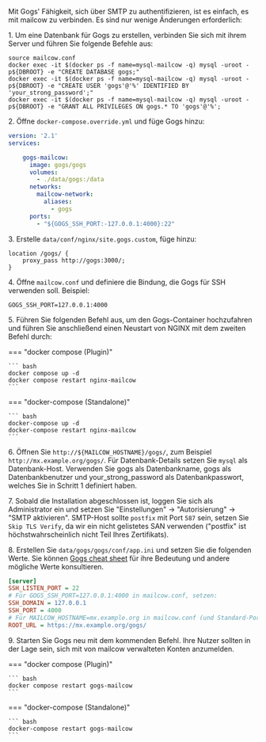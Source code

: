 Mit Gogs' Fähigkeit, sich über SMTP zu authentifizieren, ist es einfach, es mit mailcow zu verbinden. Es sind nur wenige Änderungen erforderlich:

1\. Um eine Datenbank für Gogs zu erstellen, verbinden Sie sich mit ihrem Server und führen Sie folgende Befehle aus:
```
source mailcow.conf
docker exec -it $(docker ps -f name=mysql-mailcow -q) mysql -uroot -p${DBROOT} -e "CREATE DATABASE gogs;"
docker exec -it $(docker ps -f name=mysql-mailcow -q) mysql -uroot -p${DBROOT} -e "CREATE USER 'gogs'@'%' IDENTIFIED BY 'your_strong_password';"
docker exec -it $(docker ps -f name=mysql-mailcow -q) mysql -uroot -p${DBROOT} -e "GRANT ALL PRIVILEGES ON gogs.* TO 'gogs'@'%';
```

2\. Öffne `docker-compose.override.yml` und füge Gogs hinzu:

```yaml
version: '2.1'
services:

    gogs-mailcow:
      image: gogs/gogs
      volumes:
        - ./data/gogs:/data
      networks:
        mailcow-network:
          aliases:
            - gogs
      ports:
        - "${GOGS_SSH_PORT:-127.0.0.1:4000}:22"
```

3\. Erstelle `data/conf/nginx/site.gogs.custom`, füge hinzu:
```
location /gogs/ {
    proxy_pass http://gogs:3000/;
}
```

4\. Öffne `mailcow.conf` und definiere die Bindung, die Gogs für SSH verwenden soll. Beispiel:

```
GOGS_SSH_PORT=127.0.0.1:4000
```

5\. Führen Sie folgenden Befehl aus, um den Gogs-Container hochzufahren und führen Sie anschließend einen Neustart von NGINX mit dem zweiten Befehl durch:

=== "docker compose (Plugin)"

    ``` bash
    docker compose up -d
	docker compose restart nginx-mailcow
    ```

=== "docker-compose (Standalone)"

    ``` bash
    docker-compose up -d
	docker-compose restart nginx-mailcow
    ```

6\. Öffnen Sie `http://${MAILCOW_HOSTNAME}/gogs/`, zum Beispiel `http://mx.example.org/gogs/`. Für Datenbank-Details setzen Sie `mysql` als Datenbank-Host. Verwenden Sie gogs als Datenbankname, gogs als Datenbankbenutzer und your_strong_password als Datenbankpasswort, welches Sie in Schritt 1 definiert haben.

7\. Sobald die Installation abgeschlossen ist, loggen Sie sich als Administrator ein und setzen Sie "Einstellungen" -> "Autorisierung" -> "SMTP aktivieren". SMTP-Host sollte `postfix` mit Port `587` sein, setzen Sie `Skip TLS Verify`, da wir ein nicht gelistetes SAN verwenden ("postfix" ist höchstwahrscheinlich nicht Teil Ihres Zertifikats).

8\. Erstellen Sie `data/gogs/gogs/conf/app.ini` und setzen Sie die folgenden Werte. Sie können [Gogs cheat sheet](https://gogs.io/docs/advanced/configuration_cheat_sheet) für ihre Bedeutung und andere mögliche Werte konsultieren.

```ini
[server]
SSH_LISTEN_PORT = 22
# Für GOGS_SSH_PORT=127.0.0.1:4000 in mailcow.conf, setzen:
SSH_DOMAIN = 127.0.0.1
SSH_PORT = 4000
# Für MAILCOW_HOSTNAME=mx.example.org in mailcow.conf (und Standard-Ports für HTTPS), setzen:
ROOT_URL = https://mx.example.org/gogs/
```

9\. Starten Sie Gogs neu mit dem kommenden Befehl. Ihre Nutzer sollten in der Lage sein, sich mit von mailcow verwalteten Konten anzumelden.

=== "docker compose (Plugin)"

    ``` bash
    docker compose restart gogs-mailcow
    ```

=== "docker-compose (Standalone)"

    ``` bash
    docker-compose restart gogs-mailcow
    ```

